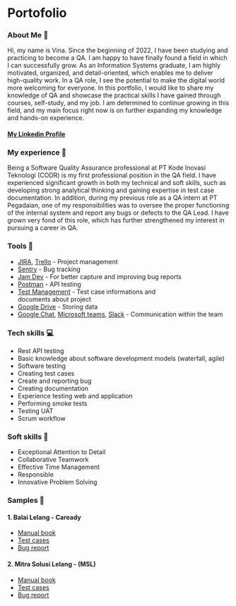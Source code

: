 # Portofolio
### About Me 👋
Hi, my name is Vina. Since the beginning of 2022, I have been studying and practicing to become a QA. I am happy to have finally found a field in which I can successfully grow. As an Information Systems graduate, I am highly motivated, organized, and detail-oriented, which enables me to deliver high-quality work. In a QA role, I see the potential to make the digital world more welcoming for everyone.
In this portfolio, I would like to share my knowledge of QA and showcase the practical skills I have gained through courses, self-study, and my job. I am determined to continue growing in this field, and my main focus right now is on further expanding my knowledge and hands-on experience.
#### <ins>[My Linkedin Profile](https://www.linkedin.com/in/vina-fadillah-9299931a0/)</ins>
### My experience 🏢
Being a Software Quality Assurance professional at PT Kode Inovasi Teknologi (CODR) is my first professional position in the QA field. I have experienced significant growth in both my technical and soft skills, such as developing strong analytical thinking and gaining expertise in test case documentation. In addition, during my previous role as a QA intern at PT Pegadaian, one of my responsibilities was to oversee the proper functioning of the internal system and report any bugs or defects to the QA Lead. I have grown very fond of this role, which has further strengthened my interest in pursuing a career in QA.
### Tools 🔧
- <ins>[JIRA](https://www.atlassian.com/)</ins>, <ins>[Trello](https://trello.com/)</ins> - Project management
- <ins>[Sentry](https://sentry.echoteam.tech/)</ins> - Bug tracking
- <ins>[Jam Dev](https://jam.dev/)</ins> - For better capture and improving bug reports
- <ins>[Postman](https://www.postman.com/)</ins> - API testing
- <ins>[Test Management](https://testman.echoteam.tech/)</ins> - Test case informations and documents about project
- <ins>[Google Drive](https://workspace.google.com/)</ins> - Storing data
- <ins>[Google Chat](https://mail.google.com/chat/u/0/)</ins>, <ins>[Microsoft teams](https://www.microsoft.com/)</ins>, <ins>[Slack](https://slack.com/)</ins> - Communication within the team
### Tech skills 💻
- Rest API testing
- Basic knowledge about software development models (waterfall, agile)
- Software testing
- Creating test cases
- Create and reporting bug
- Creating documentation
- Experience testing web and application
- Performing smoke tests
- Testing UAT
- Scrum workflow
### Soft skills 📁
-  Exceptional Attention to Detail
-  Collaborative Teamwork
-  Effective Time Management
-  Responsible 
-  Innovative Problem Solving
### Samples 🔬
#### 1. Balai Lelang - Caready
- <ins>[Manual book](https://drive.google.com/drive/u/0/folders/17IcYEW6eVMdSuj52R5UqdGgMvdtcdKBa)</ins>
- <ins>[Test cases](https://docs.google.com/spreadsheets/d/1uLWtopqZgNWIMeqo8K7ZnSJit-K4gKnRCexwKtSwDwA/edit?usp=sharing)</ins>
- <ins>[Bug report](https://drive.google.com/drive/u/0/folders/17IcYEW6eVMdSuj52R5UqdGgMvdtcdKBa)</ins>
#### 2. Mitra Solusi Lelang - (MSL)
- <ins>[Manual book](https://drive.google.com/drive/u/0/folders/1IMfo1NSqnSzdl4XTHH09kpba3pOMmlBl)</ins>
- <ins>[Test cases](https://docs.google.com/spreadsheets/d/1IXMigucZ6-6sMfz5g4-XvR99NtjiiHSEBMzUjImldHs/edit?usp=sharing)</ins>
- <ins>[Bug report](https://drive.google.com/drive/u/0/folders/1IMfo1NSqnSzdl4XTHH09kpba3pOMmlBl)</ins>
